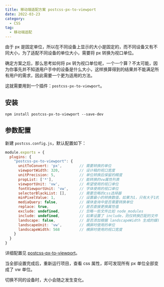 ```yaml
---
title: 移动端适配方案 postcss-px-to-viewport
date: 2022-03-23
category:
  - CSS
tag:
  - 移动端适配
---
```


由于 px 是固定单位，所以在不同设备上显示的大小是固定的，而不同设备又有不同大小，为了适配不同设备的单位大小，需要将 px 转换为视口单位。

确定方案之后，那么思考如何将 px 转为视口单位呢，一个一个算？不太可能，因为你事先并不知道用户手中的设备是什么大小，这样换算得到的结果并不能满足所有用户的需求，因此需要一个更为适用的方法。

这就需要用到一个插件：`postcss-px-to-viewport`。

## 安装

```
npm install postcss-px-to-viewport --save-dev
```

## 参数配置

新建 `postcss.config.js`，默认配置如下：

```js
module.exports = {
  plugins: {
    "postcss-px-to-viewport": {
      unitToConvert: 'px',        // 需要转换的单位
      viewportWidth: 320,         // 设计稿的视口宽度
      unitPrecision: 5,           // 单位转换后保留的精度
      propList: ['*'],            // 能转换的vw属性列表
      viewportUnit: 'vw',         // 希望使用的视口单位
      fontViewportUnit: 'vw',     // 字体使用的视口单位
      selectorBlackList: [],      // 需要忽略的css选择器
      minPixelValue: 1,           // 设置最小的转换数值，如果为1，只有大于1的值才会被转换
      mediaQuery: false,          // 媒体查询中是否需要转换单位
      replace: true,              // 是否直接更换属性值
      exclude: undefined,         // 忽略一些文件比如 node_modules
      include: undefined,         // 如果设置了 include，则仅转换匹配的文件
      landscape: false,           // 是否添加根据 landscapeWidth 生成的媒体查询条件 @media (orientation: landscape)
      landscapeUnit: 'vw',        // 横屏时使用的单位
      landscapeWidth: 568         // 横屏时使用的视口宽度
    }
  }
}
```

详细配置见 [postcss-px-to-viewport](https://github.com/evrone/postcss-px-to-viewport)。

当全部设置完成后，重新运行项目，查看 css 属性，即可发现所有 px 单位全部变成了 vw 单位。

切换不同的设备时，大小会随之发生变化。
